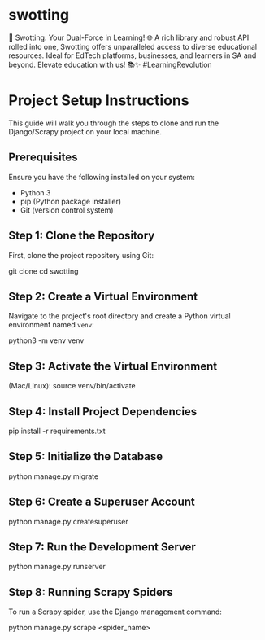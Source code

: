 # swotting
🚀 Swotting: Your Dual-Force in Learning! 🌐 A rich library and robust API rolled into one, Swotting offers unparalleled access to diverse educational resources. Ideal for EdTech platforms, businesses, and learners in SA and beyond. Elevate education with us! 📚✨ #LearningRevolution

# Project Setup Instructions

This guide will walk you through the steps to clone and run the Django/Scrapy project on your local machine.

## Prerequisites

Ensure you have the following installed on your system:
- Python 3
- pip (Python package installer)
- Git (version control system)

## Step 1: Clone the Repository


First, clone the project repository using Git:

git clone <your-repository-url>
cd swotting

## Step 2: Create a Virtual Environment

Navigate to the project's root directory and create a Python virtual environment named `venv`:

python3 -m venv venv

## Step 3: Activate the Virtual Environment
(Mac/Linux): source venv/bin/activate

## Step 4: Install Project Dependencies
pip install -r requirements.txt

## Step 5: Initialize the Database
python manage.py migrate

## Step 6: Create a Superuser Account
python manage.py createsuperuser

## Step 7: Run the Development Server
python manage.py runserver

## Step 8: Running Scrapy Spiders
To run a Scrapy spider, use the Django management command:

python manage.py scrape <spider_name>


